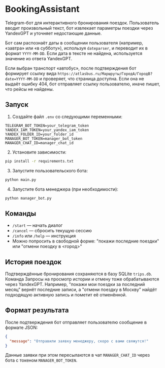 # BookingAssistant

Telegram-бот для интерактивного бронирования поездок. Пользователь вводит произвольный текст, бот извлекает параметры поездки через YandexGPT и уточняет недостающие данные.

Бот сам распознаёт даты в сообщении пользователя (например, «завтра» или «в субботу»), используя `dateparser`, и переводит их в формат `YYYY-MM-DD`. Если дата в тексте не найдена, используется значение из ответа YandexGPT.

Если выбран транспорт «автобус», после подтверждения бот формирует ссылку вида `https://atlasbus.ru/Маршруты/ГородA/ГородB?date=YYYY-MM-DD` и проверяет, что страница доступна. Если она не выдаёт ошибку 404, бот отправляет ссылку пользователю, иначе пишет, что рейсы не найдены.

## Запуск

1. Создайте файл `.env` со следующими переменными:

```
TELEGRAM_BOT_TOKEN=your_telegram_token
YANDEX_IAM_TOKEN=your_yandex_iam_token
YANDEX_FOLDER_ID=your_folder_id
MANAGER_BOT_TOKEN=manager_bot_token
MANAGER_CHAT_ID=manager_chat_id
```

2. Установите зависимости:

```bash
pip install -r requirements.txt
```

3. Запустите пользовательского бота:

```bash
python main.py
```

4. Запустите бота менеджера (при необходимости):
```bash
python manager_bot.py
```

## Команды

- `/start` — начать диалог
- `/cancel` — сбросить текущую сессию
- `/info` или `/help` — инструкция
- Можно попросить в свободной форме: "покажи последние поездки" или
  "отмени поездку в <город>"

## История поездок

Подтверждённые бронирования сохраняются в базу SQLite `trips.db`. Команда
Запросы на просмотр истории и отмену тоже обрабатываются через YandexGPT.
Например, "покажи мои поездки за последний месяц" вернёт последние записи,
а "отмени поездку в Москву" найдёт подходящую активную запись и пометит её
отменённой.

## Формат результата

После подтверждения бот отправляет пользователю сообщение в формате JSON:
```json
{
  "message": "Отправили заявку менеджеру, скоро с вами свяжутся!"
}
```
Данные заявки при этом пересылаются в чат `MANAGER_CHAT_ID` через бота с токеном `MANAGER_BOT_TOKEN`.
